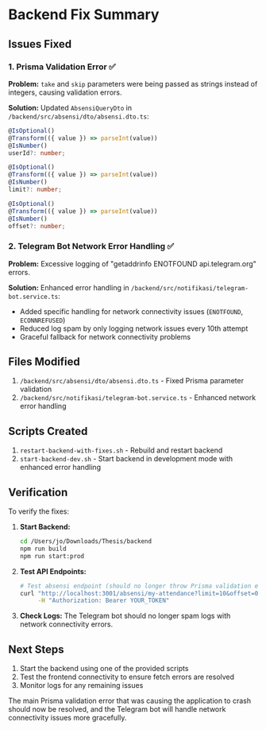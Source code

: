 # Backend Fix Summary

## Issues Fixed

### 1. Prisma Validation Error ✅

**Problem:** `take` and `skip` parameters were being passed as strings instead of integers, causing validation errors.

**Solution:** Updated `AbsensiQueryDto` in `/backend/src/absensi/dto/absensi.dto.ts`:

```typescript
@IsOptional()
@Transform(({ value }) => parseInt(value))
@IsNumber()
userId?: number;

@IsOptional()
@Transform(({ value }) => parseInt(value))
@IsNumber()
limit?: number;

@IsOptional()
@Transform(({ value }) => parseInt(value))
@IsNumber()
offset?: number;
```

### 2. Telegram Bot Network Error Handling ✅

**Problem:** Excessive logging of "getaddrinfo ENOTFOUND api.telegram.org" errors.

**Solution:** Enhanced error handling in `/backend/src/notifikasi/telegram-bot.service.ts`:

- Added specific handling for network connectivity issues (`ENOTFOUND`, `ECONNREFUSED`)
- Reduced log spam by only logging network issues every 10th attempt
- Graceful fallback for network connectivity problems

## Files Modified

1. `/backend/src/absensi/dto/absensi.dto.ts` - Fixed Prisma parameter validation
2. `/backend/src/notifikasi/telegram-bot.service.ts` - Enhanced network error handling

## Scripts Created

1. `restart-backend-with-fixes.sh` - Rebuild and restart backend
2. `start-backend-dev.sh` - Start backend in development mode with enhanced error handling

## Verification

To verify the fixes:

1. **Start Backend:**

   ```bash
   cd /Users/jo/Downloads/Thesis/backend
   npm run build
   npm run start:prod
   ```

2. **Test API Endpoints:**

   ```bash
   # Test absensi endpoint (should no longer throw Prisma validation errors)
   curl "http://localhost:3001/absensi/my-attendance?limit=10&offset=0" \
        -H "Authorization: Bearer YOUR_TOKEN"
   ```

3. **Check Logs:** The Telegram bot should no longer spam logs with network connectivity errors.

## Next Steps

1. Start the backend using one of the provided scripts
2. Test the frontend connectivity to ensure fetch errors are resolved
3. Monitor logs for any remaining issues

The main Prisma validation error that was causing the application to crash should now be resolved, and the Telegram bot will handle network connectivity issues more gracefully.

